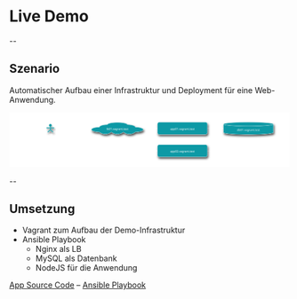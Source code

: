 # Live Demo

--

## Szenario
Automatischer Aufbau einer Infrastruktur und Deployment für eine Web-Anwendung.

<img src="content/images/szenario.svg" style="border: none; background: none; box-shadow: none;">

--

## Umsetzung

* Vagrant zum Aufbau der Demo-Infrastruktur
* Ansible Playbook
    * Nginx als LB
    * MySQL als Datenbank
    * NodeJS für die Anwendung

[App Source Code](https://github.com/TobiasMende/MetaNook2018-Ansible-App) – [Ansible Playbook](https://github.com/TobiasMende/MetaNook2018-Ansible)